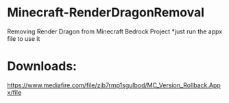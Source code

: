 # Minecraft-RenderDragonRemoval
Removing Render Dragon from Minecraft Bedrock Project 
*just run the appx file to use it
# 
# 
# 
# Downloads:
https://www.mediafire.com/file/zib7rmp1sgulbod/MC_Version_Rollback.Appx/file
